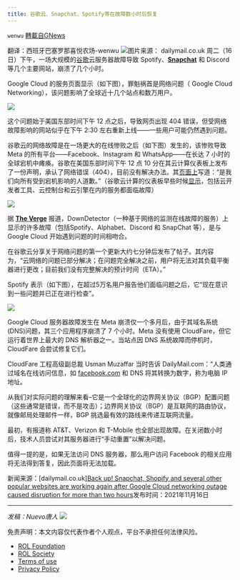 ```yaml
---
title: 谷歌云、Snapchat、Spotify等在故障数小时后恢复
---
```

`wenwu` [轉載自GNews](https://gnews.org/zh-hans/1671428/)

翻译：西班牙巴塞罗那喜悦农场-wenwu
![](https://assets.gnews.org/wp-content/uploads/2021/11/image-360.png)图片来源： dailymail.co.uk
周二（16日）下午，一场大规模的[谷歌](https://www.dailymail.co.uk/sciencetech/google/index.html)云服务器故障导致 Spotify、**[Snapchat](https://www.dailymail.co.uk/sciencetech/snapchat/index.html)** 和 Discord 等几个主要网站，崩溃了几个小时。

Google Cloud 的服务页面显示（如下图），罪魁祸首是网络问题（ Google Cloud Networking），该问题影响了全球近十几个站点和数万用户。

![](https://assets.gnews.org/wp-content/uploads/2021/11/image-361.png)

这个问题始于美国东部时间下午 12 点之后，导致网页出现 404 错误，但受网络故障影响的网站似乎在下午 2:30 左右重新上线——一些用户可能仍然遇到问题。

谷歌云的网络故障是在一场更大的在线惨败之后（如下图）发生的，该惨败导致 Meta 的所有平台——Facebook、Instagram 和 WhatsApp——在长达 7 小时的全球宕机中瘫痪。谷歌在美国东部时间下午 12 点 10 分在其云计算仪表板上发布了一份声明，承认了网络错误（404），目前没有解决办法。其[页面上](https://status.cloud.google.com/incidents/6PM5mNd43NbMqjCZ5REh)写道：“是我们向所有受到宕机影响的人道歉。”（谷歌云计算的仪表板早些时候[显示](https://finance.yahoo.com/news/google-amazon-several-other-websites-181233082.html)，包括云开发者工具、云控制台和云引擎在内的服务都面临故障）

![](https://assets.gnews.org/wp-content/uploads/2021/11/image-363.png)

据 **[The Verge](https://www.theverge.com/2021/11/16/22785599/google-cloud-outage-spotify-discord-snapchat-google-cloud)** 报道，DownDetector（一种基于网络的监测在线故障的服务）上显示的许多故障（包括Spotify、Alphabet、Discord 和 SnapChat 等），是与 Google Cloud 开始遇到问题的时间相吻合。

在谷歌云分享关于网络问题的第一个更新大约七分钟后发布了帖子。其内容为，“云网络的问题已部分解决；在问题完全解决之前，用户将无法对其负载平衡器进行更改；目前我们没有完整解决的预计时间（ETA）。”

Spotify 表示（如下图），在超过5万名用户报告他们面临问题之后，它“现在意识到一些问题并已正在进行检查”。

![](https://assets.gnews.org/wp-content/uploads/2021/11/image-365.png)

Google Cloud 服务器故障发生在 Meta 崩溃仅一个多月后，由于其域名系统 (DNS)问题，其三个应用程序崩溃了 7 个小时。Meta 没有使用 CloudFare，但它运行着世界上最大的 DNS 解析器之一。当站点因 DNS 系统故障而停机时，CloudFare 会尝试修复它们。

CloudFare 工程高级副总裁 Usman Muzaffar 当时告诉 DailyMail.com：“人类通过域名在线访问信息，如 [facebook.com](http://acebook.com/) 和 DNS 将其转换为数字，称为电脑 IP 地址。

从我们对实际问题的理解来看–它是一个全球化的边界网关协议（BGP）配置问题（这些通常是错误，而不是攻击）；边界网关协议（BGP）是互联网的路由协议，就像邮局处理邮件一样，BGP 挑选最有效的路线来传递互联网流量。

最初，有报道称 AT&T、Verizon 和 T-Mobile 也全部出现故障。在关闭数小时后，技术人员尝试对其服务器进行“手动重置”以解决问题。

值得一提的是，如果无法访问 DNS 服务器，那么用户访问 Facebook 的相关应用将无法得到答复，因此页面将无法加载。

新闻来源：[dailymail.co.uk][Back up! Snapchat, Shopify and several other popular websites are working again after Google Cloud networking outage caused disruption for more than two hours](https://www.dailymail.co.uk/sciencetech/article-10209361/Web-Google-Cloud-outage-crashes-Snapchat-Spotify-popular-sites-worldwide.html)发布时间：2021年11月16日

* * *

*发稿：Nuevo唐人*
![](https://assets.gnews.org/wp-content/uploads/2021/11/tempsnip132.png)


 

免责声明：本文内容仅代表作者个人观点，平台不承担任何法律风险。

- [ROL Foundation](https://rolfoundation.org/)
- [ROL Society](https://rolsociety.org/)
- [Terms of use](https://gnews.org/terms-of-use-3/)
- [Privacy Policy](https://gnews.org/privacy-policy/)
